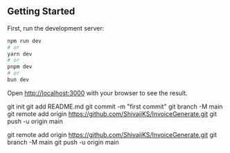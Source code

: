 ## Getting Started

First, run the development server:

```bash
npm run dev
# or
yarn dev
# or
pnpm dev
# or
bun dev
```

Open [http://localhost:3000](http://localhost:3000) with your browser to see the result.

git init
git add README.md
git commit -m "first commit"
git branch -M main
git remote add origin https://github.com/ShivajiKS/InvoiceGenerate.git
git push -u origin main

git remote add origin https://github.com/ShivajiKS/InvoiceGenerate.git
git branch -M main
git push -u origin main
